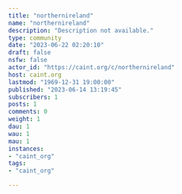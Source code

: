 ```yaml
---
title: "northernireland" 
name: "northernireland"
description: "Description not available."
type: community
date: "2023-06-22 02:20:10"
draft: false
nsfw: false
actor_id: "https://caint.org/c/northernireland"
host: caint.org
lastmod: "1969-12-31 19:00:00"
published: "2023-06-14 13:19:45"
subscribers: 1
posts: 1
comments: 0
weight: 1
dau: 1
wau: 1
mau: 1
instances:
- "caint_org"
tags: 
- "caint_org"

---
```

